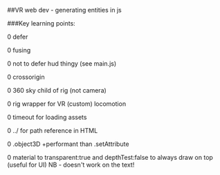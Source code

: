 ##VR web dev - generating entities in js

###Key learning points:

0 defer

0 fusing

0 not to defer hud thingy (see main.js)

0 crossorigin

0 360 sky child of rig (not camera)

0 rig wrapper for VR (custom) locomotion

0 timeout for loading assets

0 ../ for path reference in HTML

0 .object3D +performant than .setAttribute

0 material to transparent:true and depthTest:false 
		to always draw on top (useful for UI)
		NB - doesn't work on the text!
